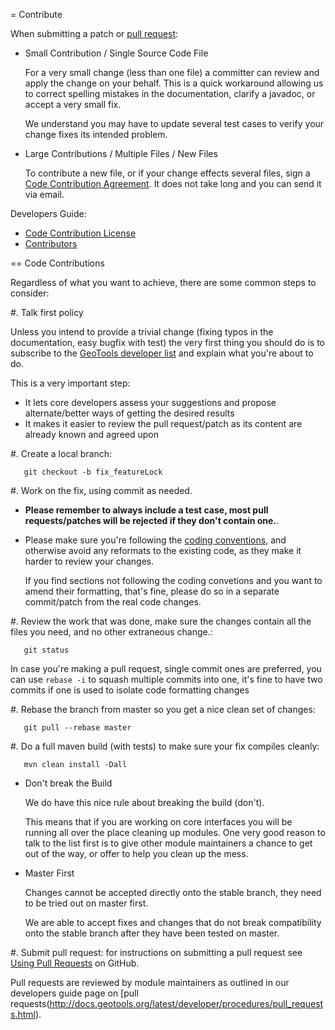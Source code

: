 = Contribute

When submitting a patch or [pull request](http://docs.geotools.org/latest/developer/procedures/pull_requests.html):

* Small Contribution / Single Source Code File

  For a very small change (less than one file) a committer can review and apply the change on
  your behalf. This is a quick workaround allowing us to correct spelling mistakes in the
  documentation, clarify a javadoc, or accept a very small fix.

  We understand you may have to update several test cases to verify your change fixes its
  intended problem.

* Large Contributions / Multiple Files / New Files
  
  To  contribute a new file, or if your change effects several files, sign a [Code Contribution Agreement](http://docs.geotools.org/latest/developer/procedures/contribution_license.html). It does not take long and you can send it via email.

Developers Guide:

* [Code Contribution License](http://docs.geotools.org/latest/developer/procedures/contribution_license.html)
* [Contributors](http://docs.geotools.org/latest/developer/roles/contributor.html)

== Code Contributions

Regardless of what you want to achieve, there are some common steps to consider:

#. Talk first policy

   Unless you intend to provide a trivial change (fixing typos in the documentation, easy bugfix
   with test) the very first thing you should do is to subscribe to the [GeoTools developer
   list](http://docs.geotools.org/latest/developer/communication.html) and explain what you're about to do.

   This is a very important step:

   * It lets core developers assess your suggestions and propose alternate/better ways of getting
     the desired results
   * It makes it easier to review the pull request/patch as its content are already known and
     agreed upon

#. Create a local branch:

       git checkout -b fix_featureLock

#. Work on the fix, using commit as needed.
   
   * **Please remember to always include a test case, most pull requests/patches will be rejected if they don't contain one.**.

   * Please make sure you're following the [coding conventions](http://docs.geotools.org/latest/developer/conventions/code/style.html),
     and otherwise avoid any reformats to the existing code, as they make it harder to review your
     changes.
     
     If you find sections not following the coding convetions and you want to amend their
     formatting, that's fine, please do so in a separate commit/patch from the real code changes.

#. Review the work that was done, make sure the changes contain all the files you need, and no other extraneous change.:

       git status
   
   In case you're making a pull request, single commit ones are preferred, you can use `rebase -i` to squash multiple commits into one, it's fine to have two commits if one is used to isolate code formatting changes

#. Rebase the branch from master so you get a nice clean set of changes:

       git pull --rebase master

#. Do a full maven build (with tests) to make sure your fix compiles cleanly:

       mvn clean install -Dall

   * Don't break the Build
   
     We do have this nice rule about breaking the build (don't).
   
     This means that if you are working on core interfaces you will be running all over the place cleaning up modules. One very good reason to talk to the list first is to give other module maintainers a chance to get out of the way, or offer to help you clean up the mess.

   * Master First
   
     Changes cannot be accepted directly onto the stable branch, they need to be tried out on master first.
     
     We are able to accept fixes and changes that do not break compatibility onto the stable branch after they have been tested on master.

#. Submit pull request: for instructions on submitting a pull request see [Using Pull Requests](https://help.github.com/articles/using-pull-requests) on GitHub.
  
   Pull requests are reviewed by module maintainers as outlined in our developers guide page on [pull requests(http://docs.geotools.org/latest/developer/procedures/pull_requests.html).